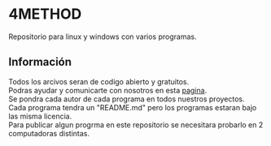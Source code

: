 # 4METHOD
Repositorio para linux y windows con varios programas.

## Información
Todos los arcivos seran de codigo abierto y gratuitos.</br>
Podras ayudar y comunicarte con nosotros en esta <a href="https://4method.000webhostapp.com/index.html">pagina</a>.</br>
Se pondra cada autor de cada programa en todos nuestros proyectos.</br>
Cada programa tendra un "README.md" pero los programas estaran bajo las misma licencia.</br>
Para publicar algun progrma en este repositorio se necesitara probarlo en 2 computadoras distintas.</br>
